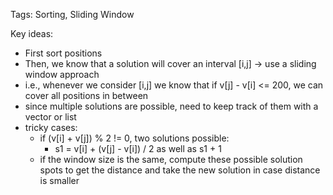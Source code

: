 Tags: Sorting, Sliding Window

Key ideas:
* First sort positions
* Then, we know that a solution will cover an interval [i,j] -> use a sliding window approach
* i.e., whenever we consider [i,j] we know that if v[j] - v[i] <= 200, we can cover all positions in between
* since multiple solutions are possible, need to keep track of them with a vector or list
* tricky cases:
  * if (v[i] + v[j]) % 2 != 0, two solutions possible:
    * s1 = v[i] + (v[j] - v[i]) / 2 as well as s1 + 1
  * if the window size is the same, compute these possible solution spots to get the distance and take the new solution in case distance is smaller